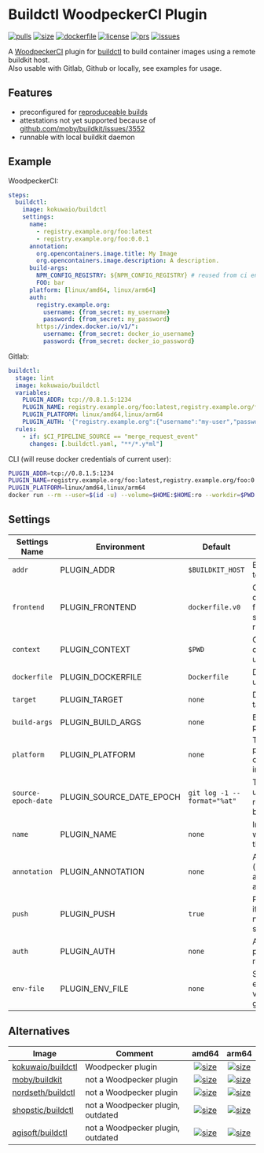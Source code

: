 # Buildctl WoodpeckerCI Plugin

[![pulls](https://img.shields.io/docker/pulls/kokuwaio/buildctl)](https://hub.docker.com/r/kokuwaio/buildctl)
[![size](https://img.shields.io/docker/image-size/kokuwaio/buildctl)](https://hub.docker.com/r/kokuwaio/buildctl)
[![dockerfile](https://img.shields.io/badge/source-Dockerfile%20-blue)](https://git.kokuwa.io/woodpecker/buildctl/src/branch/main/Dockerfile)
[![license](https://img.shields.io/badge/License-EUPL%201.2-blue)](https://git.kokuwa.io/woodpecker/buildctl/src/branch/main/LICENSE)
[![prs](https://img.shields.io/gitea/pull-requests/open/woodpecker/buildctl?gitea_url=https%3A%2F%2Fgit.kokuwa.io)](https://git.kokuwa.io/woodpecker/buildctl/pulls)
[![issues](https://img.shields.io/gitea/issues/open/woodpecker/buildctl?gitea_url=https%3A%2F%2Fgit.kokuwa.io)](https://git.kokuwa.io/woodpecker/buildctl/issues)

A [WoodpeckerCI](https://woodpecker-ci.org) plugin for [buildctl](https://github.com/moby/buildkit) to build container images using a remote buildkit host.  
Also usable with Gitlab, Github or locally, see examples for usage.

## Features

- preconfigured for [reproduceable builds](https://github.com/moby/buildkit/blob/master/docs/build-repro.md)
- attestations not yet supported because of [github.com/moby/buildkit/issues/3552](https://github.com/moby/buildkit/issues/3552)
- runnable with local buildkit daemon

## Example

WoodpeckerCI:

```yaml
steps:
  buildctl:
    image: kokuwaio/buildctl
    settings:
      name:
        - registry.example.org/foo:latest
        - registry.example.org/foo:0.0.1
      annotation:
        org.opencontainers.image.title: My Image
        org.opencontainers.image.description: A description.
      build-args:
        NPM_CONFIG_REGISTRY: ${NPM_CONFIG_REGISTRY} # reused from ci env
        FOO: bar
      platform: [linux/amd64, linux/arm64]
      auth:
        registry.example.org:
          username: {from_secret: my_username}
          password: {from_secret: my_password}
        https://index.docker.io/v1/":
          username: {from_secret: docker_io_username}
          password: {from_secret: docker_io_password}

```

Gitlab:

```yaml
buildctl:
  stage: lint
  image: kokuwaio/buildctl
  variables:
    PLUGIN_ADDR: tcp://0.8.1.5:1234
    PLUGIN_NAME: registry.example.org/foo:latest,registry.example.org/foo:0.0.1
    PLUGIN_PLATFORM: linux/amd64,linux/arm64
    PLUGIN_AUTH: '{"registry.example.org":{"username":"my-user","password":"changeMe"}}'
  rules:
    - if: $CI_PIPELINE_SOURCE == "merge_request_event"
      changes: [.buildctl.yaml, "**/*.y*ml"]
```

CLI (will reuse docker credentials of current user):

```bash
PLUGIN_ADDR=tcp://0.8.1.5:1234
PLUGIN_NAME=registry.example.org/foo:latest,registry.example.org/foo:0.0.1
PLUGIN_PLATFORM=linux/amd64,linux/arm64
docker run --rm --user=$(id -u) --volume=$HOME:$HOME:ro --workdir=$PWD --env=PLUGIN_ADDR --env=PLUGIN_NAME --env=PLUGIN_PLATFORM kokuwaio/buildctl
```

## Settings

| Settings Name       | Environment              | Default                     | Description                                        |
| ------------------- | ------------------------ | --------------------------- | -------------------------------------------------- |
| `addr`              | PLUGIN_ADDR              | `$BUILDKIT_HOST`            | Buildkit host to use.                              |
| `frontend`          | PLUGIN_FRONTEND          | `dockerfile.v0`             | Only dockerfile frontend supported right now       |
| `context`           | PLUGIN_CONTEXT           | `$PWD`                      | Context directory to use for build                 |
| `dockerfile`        | PLUGIN_DOCKERFILE        | `Dockerfile`                | Dockerfile to use.                                 |
| `target`            | PLUGIN_TARGET            | `none`                      | Dockerfile target                                  |
| `build-args`        | PLUGIN_BUILD_ARGS        | `none`                      | Build args to pass to build                        |
| `platform`          | PLUGIN_PLATFORM          | `none`                      | Target platform for container image.               |
| `source-epoch-date` | PLUGIN_SOURCE_DATE_EPOCH | `git log -1 --format="%at"` | Timestamp to use for reproduceable builds.         |
| `name`              | PLUGIN_NAME              | `none`                      | Images names where to push the image.              |
| `annotation`        | PLUGIN_ANNOTATION        | `none`                      | Annotations (also known as labels) to add to image |
| `push`              | PLUGIN_PUSH              | `true`                      | Push images if output names are set.               |
| `auth`              | PLUGIN_AUTH              | `none`                      | Auth for private registries                        |
| `env-file`          | PLUGIN_ENV_FILE          | `none`                      | Source environment values from given file          |

## Alternatives

| Image                                                           | Comment                           | amd64 | arm64 |
| --------------------------------------------------------------- | --------------------------------- |:-----:|:-----:|
| [kokuwaio/buildctl](https://hub.docker.com/r/kokuwaio/buildctl) | Woodpecker plugin                 | [![size](https://img.shields.io/docker/image-size/kokuwaio/buildctl?arch=amd64&label=)](https://hub.docker.com/r/kokuwaio/buildctl) | [![size](https://img.shields.io/docker/image-size/kokuwaio/buildctl?arch=arm64&label=)](https://hub.docker.com/r/kokuwaio/buildctl) |
| [moby/buildkit](https://hub.docker.com/r/moby/buildkit)         | not a Woodpecker plugin           | [![size](https://img.shields.io/docker/image-size/moby/buildkit?arch=amd64&label=)](https://hub.docker.com/r/moby/buildkit) | [![size](https://img.shields.io/docker/image-size/moby/buildkit?arch=arm64&label=)](https://hub.docker.com/r/moby/buildkit) |
| [nordseth/buildctl](https://hub.docker.com/r/nordseth/buildctl) | not a Woodpecker plugin           | [![size](https://img.shields.io/docker/image-size/nordseth/buildctl?arch=amd64&label=)](https://hub.docker.com/r/nordseth/buildctl) | [![size](https://img.shields.io/docker/image-size/nordseth/buildctl?arch=arm64&label=)](https://hub.docker.com/r/nordseth/buildctl) |
| [shopstic/buildctl](https://hub.docker.com/r/shopstic/buildctl) | not a Woodpecker plugin, outdated | [![size](https://img.shields.io/docker/image-size/shopstic/buildctl?arch=amd64&label=)](https://hub.docker.com/r/shopstic/buildctl) | [![size](https://img.shields.io/docker/image-size/shopstic/buildctl?arch=arm64&label=)](https://hub.docker.com/r/shopstic/buildctl) |
| [agisoft/buildctl](https://hub.docker.com/r/agisoft/buildctl)   | not a Woodpecker plugin, outdated | [![size](https://img.shields.io/docker/image-size/agisoft/buildctl?arch=amd64&label=)](https://hub.docker.com/r/agisoft/buildctl) | [![size](https://img.shields.io/docker/image-size/agisoft/buildctl?arch=arm64&label=)](https://hub.docker.com/r/agisoft/buildctl) |

